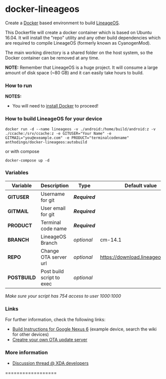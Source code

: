 docker-lineageos
==================

Create a [Docker] based environment to build [LineageOS].

This Dockerfile will create a docker container which is based on Ubuntu 16.04.
It will install the "repo" utility and any other build dependencies which are required to compile LineageOS (formerly known as CyanogenMod).

The main working directory is a shared folder on the host system, so the Docker container can be removed at any time.

**NOTE:** Remember that LineageOS is a huge project. It will consume a large amount of disk space (~80 GB) and it can easily take hours to build.

### How to run

**NOTES:**
* You will need to [install Docker][Docker_Installation] to proceed!

### How to build LineageOS for your device

```
docker run -d --name lineageos -v ./android:/home/build/android:z -v ./ccache:/srv/ccache:z -e GITUSER="Your Name" -e GITMAIL="you@exeample.com" -e PRODUCT="terminalcodename" anthodingo/docker-lineageos:autobuild
```

or with compose
```
docker-compose up -d
```

### Variables


| Variable | Description | Type | Default value | Example |
| -------- | ----------- | ---- | ------------- | ------- |
| **GITUSER** | Username for git | _**Required**_ | | Your Name
| **GITMAIL** | User email for git | _**Required**_ | | you@example.com
| **PRODUCT** | Terminal code name | _**Required**_ | | shamu
| **BRANCH** | LineageOS Branch | *optional* | cm-14.1 |
| **REPO** | Change OTA server url | *optional* | https://download.lineageos.org/api | https://my.repo.com/api
| **POSTBUILD** | Post build script to exec | *optional* |  |/home/build/android/postBuild.sh

*Make sure your script has 754 access to user 1000:1000*

### Links

For further information, check the following links:

* [Build Instructions for Google Nexus 6][LineageOS_Build_Nexus_6] (example device, search the wiki for other devices)
* [Creatre your own OTA update server][Own_OTA_Update_Server]
### More information

* [Discussion thread @ XDA developers]

==================

[Docker]:                      https://www.docker.io/
[LineageOS]:                   http://lineageos.org/
[Docker_Installation]:         https://www.docker.io/gettingstarted/
[Screen_Shortcuts]:            http://www.pixelbeat.org/lkdb/screen.html
[LineageOS_Build_Nexus_6]:    http://wiki.lineageos.org/devices/shamu/build
[Own_OTA_Update_Server]:    https://github.com/julianxhokaxhiu/LineageOTA
[Discussion thread @ XDA developers]: http://forum.xda-developers.com/showthread.php?t=2650345
[dotcloud/docker#2224]:        https://github.com/dotcloud/docker/issues/2224
